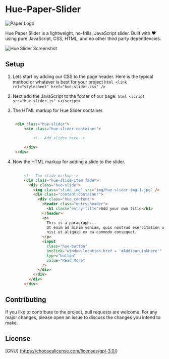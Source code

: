 # Hue-Paper-Slider

![Paper Logo](../assets/Paper-Logo-Blk.png?raw=true)

Hue Paper Slider is a lightweight, no-frills, JavaScript slider. Built with :heart: using pure JavaScript, CSS, HTML, and no other third party dependencies.

![Hue Slider Screenshot](../assets/Hue-Slider.jpg?raw=true)

## Setup

1. Lets start by adding our CSS to the page header. Here is the typical method or whatever is best for your project ```html <link rel="stylesheet" href="hue-slider.css" /> ``` 

2. Next add the JavaScript to the footer of our page. ```html <script src="hue-slider.js" ></script> ```

3. The HTML markup for Hue Slider container.

   ```html
   
    <div class="hue-slider">
        <div class="hue-slider-container">

            <!-- Add slides here-->
    
        </div>
    </div>
   
   ```

3. Now the HTML markup for adding a slide to the slider.

   ```html
        
        <!-- The slide markup-->
        <div class="hue-slide-item fade">
          <div class="hue-slide">
            <img class="slide_img" src="img/hue-slider-img-1.jpg" />
            <div class="content-container">
              <div class="hue_content">
                <header class="entry-header">
                  <h1 class="entry-title">Add your own title</h1>
                </header>
                <p>
                  This is a paragraph...
                  Ut enim ad minim veniam, quis nostrud exercitation ullamco laboris
                  nisi ut aliquip ex ea commodo consequat.
                </p>
                <input
                  class="hue-button"
                  onclick="window.location.href = '#AddYourLinkHere'"
                  type="button"
                  value="Read More"
                />
              </div>
            </div>
          </div>
        </div>
   ```

## Contributing

If you like to contribute to the project, pull requests are welcome. For any major changes, please open an issue to discuss the changes you intend to make.

## License

[GNU] (https://choosealicense.com/licenses/gpl-3.0/)
